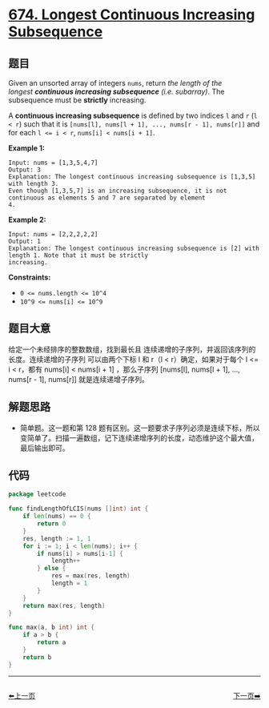 # [674. Longest Continuous Increasing Subsequence](https://leetcode.com/problems/longest-continuous-increasing-subsequence/)


## 题目

Given an unsorted array of integers `nums`, return *the length of the longest **continuous increasing subsequence** (i.e. subarray)*. The subsequence must be **strictly** increasing.

A **continuous increasing subsequence** is defined by two indices `l` and `r` (`l < r`) such that it is `[nums[l], nums[l + 1], ..., nums[r - 1], nums[r]]` and for each `l <= i < r`, `nums[i] < nums[i + 1]`.

**Example 1:**

```
Input: nums = [1,3,5,4,7]
Output: 3
Explanation: The longest continuous increasing subsequence is [1,3,5] with length 3.
Even though [1,3,5,7] is an increasing subsequence, it is not continuous as elements 5 and 7 are separated by element
4.
```

**Example 2:**

```
Input: nums = [2,2,2,2,2]
Output: 1
Explanation: The longest continuous increasing subsequence is [2] with length 1. Note that it must be strictly
increasing.
```

**Constraints:**

- `0 <= nums.length <= 10^4`
- `10^9 <= nums[i] <= 10^9`

## 题目大意

给定一个未经排序的整数数组，找到最长且 连续递增的子序列，并返回该序列的长度。连续递增的子序列 可以由两个下标 l 和 r（l < r）确定，如果对于每个 l <= i < r，都有 nums[i] < nums[i + 1] ，那么子序列 [nums[l], nums[l + 1], ..., nums[r - 1], nums[r]] 就是连续递增子序列。

## 解题思路

- 简单题。这一题和第 128 题有区别。这一题要求子序列必须是连续下标，所以变简单了。扫描一遍数组，记下连续递增序列的长度，动态维护这个最大值，最后输出即可。

## 代码

```go
package leetcode

func findLengthOfLCIS(nums []int) int {
	if len(nums) == 0 {
		return 0
	}
	res, length := 1, 1
	for i := 1; i < len(nums); i++ {
		if nums[i] > nums[i-1] {
			length++
		} else {
			res = max(res, length)
			length = 1
		}
	}
	return max(res, length)
}

func max(a, b int) int {
	if a > b {
		return a
	}
	return b
}
```


----------------------------------------------
<div style="display: flex;justify-content: space-between;align-items: center;">
<p><a href="https://books.halfrost.com/leetcode/ChapterFour/0600~0699/0668.Kth-Smallest-Number-in-Multiplication-Table/">⬅️上一页</a></p>
<p><a href="https://books.halfrost.com/leetcode/ChapterFour/0600~0699/0676.Implement-Magic-Dictionary/">下一页➡️</a></p>
</div>
